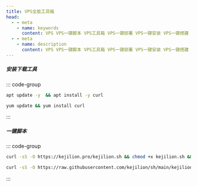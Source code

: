 ```yaml
---
title: VPS全能工具箱
head:
  - - meta
    - name: keywords
      content: VPS VPS一键脚本 VPS工具箱 VPS一键部署 VPS一键安装 VPS一键搭建 VPS一键安装脚本 VPS一键搭建脚本 VPS一键部署脚本 VPS一键安装搭建脚本
  - - meta
    - name: description
      content: VPS VPS一键脚本 VPS工具箱 VPS一键部署 VPS一键安装 VPS一键搭建 VPS一键安装脚本 VPS一键搭建脚本 VPS一键部署脚本 VPS一键安装搭建脚本
---
```


##### 安装下载工具

::: code-group

```sh [Debian/Ubuntu]
apt update -y  && apt install -y curl
```

```sh [CentOS]
yum update && yum install curl
```

:::

##### 一键脚本

::: code-group

```sh [官网版]
curl -sS -O https://kejilion.pro/kejilion.sh && chmod +x kejilion.sh && ./kejilion.sh
```

```sh [GitHub版]
curl -sS -O https://raw.githubusercontent.com/kejilion/sh/main/kejilion.sh && chmod +x kejilion.sh && ./kejilion.sh
```

:::
